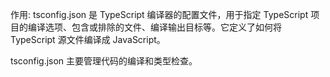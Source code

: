 作用: tsconfig.json 是 TypeScript 编译器的配置文件，用于指定 TypeScript 项目的编译选项、包含或排除的文件、编译输出目标等。它定义了如何将 TypeScript 源文件编译成 JavaScript。

tsconfig.json 主要管理代码的编译和类型检查。